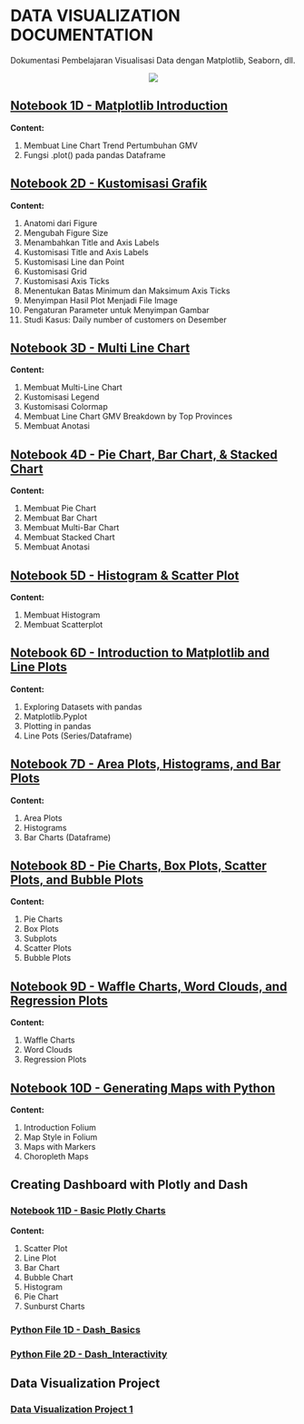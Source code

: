 # DATA VISUALIZATION DOCUMENTATION
Dokumentasi Pembelajaran Visualisasi Data dengan Matplotlib, Seaborn, dll.

<p align="center">
  <img src="https://github.com/dikoharyadhanto/Data-Visualization-Documentation/blob/6e6968796b30da4d4e34e427c30d4b1fb3b805cb/matplotlib.svg" />
</p>

## [Notebook 1D - Matplotlib Introduction](https://github.com/dikoharyadhanto/Data-Visualization-Documentation/blob/6e6968796b30da4d4e34e427c30d4b1fb3b805cb/001-Pengenalan_Matplotlib.ipynb)

**Content:**

1. Membuat Line Chart Trend Pertumbuhan GMV
2. Fungsi .plot() pada pandas Dataframe

## [Notebook 2D - Kustomisasi Grafik](https://github.com/dikoharyadhanto/Data-Visualization-Documentation/blob/e49d6a9a5d65659d528fafab80ca7505b4a134d4/002-Kustomisasi_Grafik.ipynb)

**Content:**

1. Anatomi dari Figure
2. Mengubah Figure Size
3. Menambahkan Title and Axis Labels
4. Kustomisasi Title and Axis Labels
5. Kustomisasi Line dan Point
6. Kustomisasi Grid
7. Kustomisasi Axis Ticks
8. Menentukan Batas Minimum dan Maksimum Axis Ticks
9. Menyimpan Hasil Plot Menjadi File Image
10. Pengaturan Parameter untuk Menyimpan Gambar
11. Studi Kasus: Daily number of customers on Desember

## [Notebook 3D - Multi Line Chart](https://github.com/dikoharyadhanto/Data-Visualization-Documentation/blob/5b1a3117141899cb8ed962c8e8ac84bd80db9e2a/003_Multi_Line_Chart.ipynb)

**Content:**

1. Membuat Multi-Line Chart
2. Kustomisasi Legend
3. Kustomisasi Colormap
4. Membuat Line Chart GMV Breakdown by Top Provinces
5. Membuat Anotasi

## [Notebook 4D - Pie Chart, Bar Chart, & Stacked Chart](https://github.com/dikoharyadhanto/Data-Visualization-Documentation/blob/c3425632960849e6fcd8ed00c712d634adf3934b/004-Pie_Bar_Stacked_Chart.ipynb)

**Content:**

1. Membuat Pie Chart
2. Membuat Bar Chart
3. Membuat Multi-Bar Chart
4. Membuat Stacked Chart
5. Membuat Anotasi

## [Notebook 5D - Histogram & Scatter Plot](https://github.com/dikoharyadhanto/Data-Visualization-Documentation/blob/1c1e04e8afbbb110507cf5fb890cb73216a18988/005-Histogram_Scatter_Plot.ipynb)

**Content:**

1. Membuat Histogram
2. Membuat Scatterplot

## [Notebook 6D - Introduction to Matplotlib and Line Plots](https://github.com/dikoharyadhanto/Data-Visualization-Documentation/blob/91e98f5fb0c701a3e7fbcd5274b74cbb530f5d2e/DV0101EN-1-1-1-Introduction-to-Matplotlib-and-Line-Plots.ipynb)

**Content:**

1. Exploring Datasets with pandas 
2. Matplotlib.Pyplot
3. Plotting in pandas
4. Line Pots (Series/Dataframe)

## [Notebook 7D - Area Plots, Histograms, and Bar Plots](https://github.com/dikoharyadhanto/Data-Visualization-Documentation/blob/50fbafa681f25df98359409bf5a3b78c5faaf140/DV0101EN-2-2-1-Area-Plots-Histograms-and-Bar-Charts-py-v2.0.ipynb)

**Content:**

1. Area Plots
2. Histograms
3. Bar Charts (Dataframe)

## [Notebook 8D - Pie Charts, Box Plots, Scatter Plots, and Bubble Plots](https://github.com/dikoharyadhanto/Data-Visualization-Documentation/blob/cff8672f0639bb15de6aa78bdde06e8ad6d432fa/DV0101EN-2-3-1-Pie-Charts-Box-Plots-Scatter-Plots-and-Bubble-Plots-py-v2.0.ipynb)

**Content:**

1. Pie Charts
2. Box Plots
3. Subplots
4. Scatter Plots
5. Bubble Plots

## [Notebook 9D - Waffle Charts, Word Clouds, and Regression Plots](https://github.com/dikoharyadhanto/Data-Visualization-Documentation/blob/79f911650fe79b1594d946e65f881729160e5dc8/DV0101EN-3-4-1-Waffle-Charts-Word-Clouds-and-Regression-Plots-py-v2.0.ipynb)

**Content:**

1. Waffle Charts
2. Word Clouds
3. Regression Plots

## [Notebook 10D - Generating Maps with Python](https://github.com/dikoharyadhanto/Data-Visualization-Documentation/blob/a9c1335d3b3c330fae8e567c4a81de87227fdd78/DV0101EN-3-5-1-Generating-Maps-in-Python-py-v2.0.ipynb)

**Content:**

1. Introduction Folium
2. Map Style in Folium
3. Maps with Markers
4. Choropleth Maps

## Creating Dashboard with Plotly and Dash
### [Notebook 11D - Basic Plotly Charts](https://github.com/dikoharyadhanto/Data-Visualization-Documentation/blob/474fdfd1bcd78f55d667d2deb4dc2f333dbd88aa/4.3_Plotly_Basics.ipynb)

**Content:**

1. Scatter Plot
2. Line Plot
3. Bar Chart
4. Bubble Chart
5. Histogram
6. Pie Chart
7. Sunburst Charts

### [Python File 1D - Dash_Basics](https://github.com/dikoharyadhanto/Data-Visualization-Documentation/blob/93a3ac24663eed1c7642b49bb3c12e729b455eb6/dash_basics.py)

### [Python File 2D - Dash_Interactivity](https://github.com/dikoharyadhanto/Data-Visualization-Documentation/blob/241b345eace77010596f7b0ec959497d688e4b8c/dash_interactivity.py)

## Data Visualization Project

### [Data Visualization Project 1](https://github.com/dikoharyadhanto/Data-Visualization-Documentation/blob/2d2963eca59980463b6c344cee48066f461a47ea/Data_Visualization_Project_1.ipynb)
